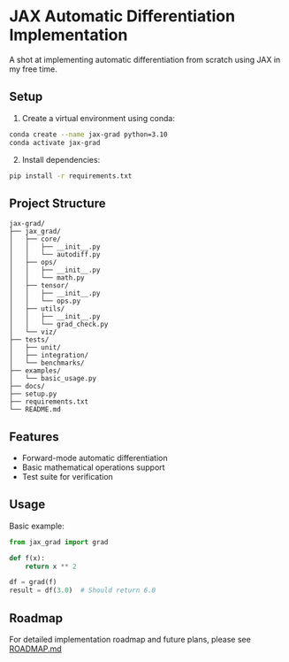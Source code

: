# JAX Automatic Differentiation Implementation

A shot at implementing automatic differentiation from scratch using JAX in my free time. 

## Setup

1. Create a virtual environment using conda:
```bash
conda create --name jax-grad python=3.10
conda activate jax-grad
```

2. Install dependencies:
```bash
pip install -r requirements.txt
```

## Project Structure

```plaintext
jax-grad/
├── jax_grad/                  
│   ├── core/                  
│   │   ├── __init__.py
│   │   └── autodiff.py        
│   ├── ops/                   
│   │   ├── __init__.py
│   │   └── math.py           
│   ├── tensor/               
│   │   ├── __init__.py
│   │   └── ops.py           
│   ├── utils/
│   │   ├── __init__.py
│   │   └── grad_check.py    
│   └── viz/                  
├── tests/                    
│   ├── unit/
│   ├── integration/
│   └── benchmarks/
├── examples/
│   └── basic_usage.py
├── docs/
├── setup.py
├── requirements.txt
└── README.md
```

## Features

- Forward-mode automatic differentiation
- Basic mathematical operations support
- Test suite for verification

## Usage

Basic example:
```python
from jax_grad import grad

def f(x):
    return x ** 2

df = grad(f)
result = df(3.0)  # Should return 6.0
```

## Roadmap

For detailed implementation roadmap and future plans, please see [ROADMAP.md](docs/ROADMAP.md)
